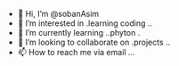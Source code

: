 - 👋 Hi, I’m @sobanAsim
- 👀 I’m interested in .learning coding ..
- 🌱 I’m currently learning ..phyton .
- 💞️ I’m looking to collaborate on .projects ..
- 📫 How to reach me via email ...

<!---
sobanAsim/sobanAsim is a ✨ special ✨ repository because its `README.md` (this file) appears on your GitHub profile.
You can click the Preview link to take a look at your changes.
--->

